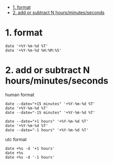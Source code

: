- [1. format](#1-format)
- [2. add or subtract N hours/minutes/seconds](#2-add-or-subtract-n-hoursminutesseconds)

# 1. format

```shell
date '+%Y-%m-%d %T'
date '+%Y-%m-%d %H:%M:%S'
```

# 2. add or subtract N hours/minutes/seconds

human format

```shell
date --date="+15 minutes" '+%Y-%m-%d %T'
date '+%Y-%m-%d %T'
date --date="-15 minutes" '+%Y-%m-%d %T'

date --date="+1 hours" '+%Y-%m-%d %T'
date '+%Y-%m-%d %T'
date --date="-1 hours" '+%Y-%m-%d %T'
```

utc format

```shell
date +%s -d '+1 hours'
date +%s
date +%s -d '-1 hours' 
```